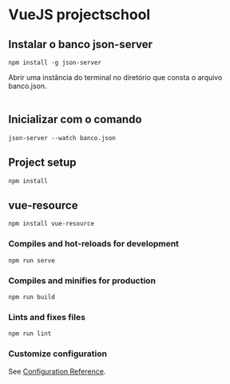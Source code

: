 # VueJS projectschool

## Instalar o banco json-server
```
npm install -g json-server
```
Abrir uma instância do terminal no diretório que consta o arquivo banco.json.
<br /><br />
## Inicializar com o comando
```
json-server --watch banco.json
```

## Project setup
```
npm install
```

## vue-resource
```
npm install vue-resource
```


### Compiles and hot-reloads for development
```
npm run serve
```

### Compiles and minifies for production
```
npm run build
```

### Lints and fixes files
```
npm run lint
```

### Customize configuration
See [Configuration Reference](https://cli.vuejs.org/config/).
